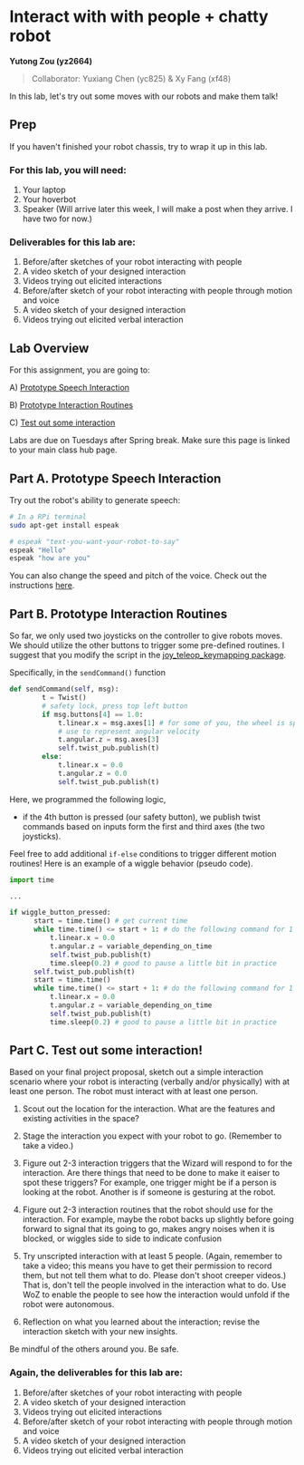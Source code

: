 # Interact with with people + chatty robot

**Yutong Zou (yz2664)**

>   Collaborator: Yuxiang Chen (yc825) & Xy Fang (xf48)


In this lab, let's try out some moves with our robots and make them talk!


## Prep
If you haven't finished your robot chassis, try to wrap it up in this lab.


### For this lab, you will need:
1. Your laptop
2. Your hoverbot
3. Speaker (Will arrive later this week, I will make a post when they arrive. I have two for now.)


### Deliverables for this lab are:


1. Before/after sketches of your robot interacting with people
2. A video sketch of your designed interaction
3. Videos trying out elicited interactions
4. Before/after sketch of your robot interacting with people through motion and voice
5. A video sketch of your designed interaction
6. Videos trying out elicited verbal interaction




## Lab Overview
For this assignment, you are going to:

A) [Prototype Speech Interaction](#part-a-prototype-speech-interaction)

B) [Prototype Interaction Routines](#part-b-prototype-interaction-routines)

C) [Test out some interaction](#part-c-test-out-some-interaction)

Labs are due on Tuesdays after Spring break. Make sure this page is linked to your main class hub page.


## Part A. Prototype Speech Interaction

Try out the robot's ability to generate speech:
``` bash
# In a RPi terminal
sudo apt-get install espeak
```

``` bash
# espeak "text-you-want-your-robot-to-say"
espeak "Hello"
espeak "how are you"
```

You can also change the speed and pitch of the voice. Check out the instructions [here](https://espeak.sourceforge.net/commands.html).

## Part B. Prototype Interaction Routines

So far, we only used two joysticks on the controller to give robots moves. We should utilize the other buttons to trigger some pre-defined routines.
I suggest that you modify the script in the [joy_teleop_keymapping package](https://github.com/FAR-Lab/mobilehri2023/blob/main/joy_teleop_keymapping/joy_teleop_keymapping/keymapping_node.py).

Specifically, in the `sendCommand()` function
``` python
def sendCommand(self, msg):
        t = Twist()
        # safety lock, press top left button
        if msg.buttons[4] == 1.0:
            t.linear.x = msg.axes[1] # for some of you, the wheel is spinning too fast, this is also a good place to slow them down.
            # use to represent angular velocity
            t.angular.z = msg.axes[3]
            self.twist_pub.publish(t)
        else:
            t.linear.x = 0.0
            t.angular.z = 0.0
            self.twist_pub.publish(t)
```
Here, we programmed the following logic, 
- if the 4th button is pressed (our safety button), we publish twist commands based on inputs form the first and third axes (the two joysticks).

Feel free to add additional `if-else` conditions to trigger different motion routines! Here is an example of a wiggle behavior (pseudo code).
``` python
import time

...

if wiggle_button_pressed:
      start = time.time() # get current time
      while time.time() <= start + 1: # do the following command for 1 second
          t.linear.x = 0.0
          t.angular.z = variable_depending_on_time
          self.twist_pub.publish(t)
          time.sleep(0.2) # good to pause a little bit in practice
      self.twist_pub.publish(t)
      start = time.time()
      while time.time() <= start + 1: # do the following command for 1 second
          t.linear.x = 0.0
          t.angular.z = variable_depending_on_time
          self.twist_pub.publish(t)
          time.sleep(0.2) # good to pause a little bit in practice
```
## Part C. Test out some interaction!

Based on your final project proposal, sketch out a simple interaction scenario where your robot is interacting (verbally and/or physically) with at least one person. The robot must interact with at least one person. 
1. Scout out the location for the interaction. What are the features and existing activities in the space?
2. Stage the interaction you expect with your robot to go. (Remember to take a video.)
3. Figure out 2-3 interaction triggers that the Wizard will respond to for the interaction. Are there things that need to be done to make it eaiser to spot these triggers? For example, one trigger might be if a person is looking at the robot. Another is if someone is gesturing at the robot.
4. Figure out 2-3 interaction routines that the robot should use for the interaction. For example, maybe the robot  backs up slightly before going forward to signal that its going to go, makes angry noises when it is blocked, or wiggles side to side to indicate confusion

5. Try unscripted interaction with at least 5 people. (Again, remember to take a video; this means you have to get their permission to record them, but not tell them what to do. Please don't shoot creeper videos.) That is, don't tell the people involved in the interaction what to do. Use WoZ to enable the people to see how the interaction would unfold if the robot were autonomous. 
6. Reflection on what you learned about the interaction; revise the interaction sketch with your new insights.

Be mindful of the others around you. Be safe.

### Again, the deliverables for this lab are:


1. Before/after sketches of your robot interacting with people
2. A video sketch of your designed interaction
3. Videos trying out elicited interactions
4. Before/after sketch of your robot interacting with people through motion and voice
5. A video sketch of your designed interaction
6. Videos trying out elicited verbal interaction





